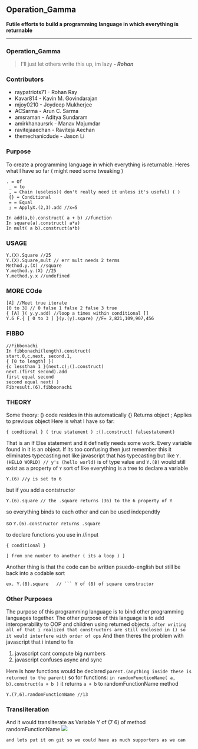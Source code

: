 
## Operation_Gamma 
  
**Futile efforts to build a programming language in which everything is returnable**
  
---

 ### Operation_Gamma
> I'll just let others write this up, im lazy ***- Rohan***

### Contributors
*   raypatriots71 - Rohan Ray
*   Kavar814 - Kavin M. Govindarajan
*   mjoy0210 - Joydeep Mukherjee
*   ACSarma - Arun C. Sarma
*   amsraman - Aditya Sundaram
*  amirkhanaursrk - Manav Majumdar
*  ravitejaaechan - Raviteja Aechan
*  themechanicdude - Jason Li
### Purpose
To create a programming language in which everything is returnable.
Heres what I have so far  ( might need some tweaking )
```
. = Of
 _ = to 
 , = Chain (useless)( don't really need it unless it's useful) ( ) 
 {} = Conditional 
 = = Equal  
 ; = ApplyX.(2,3).add //x=5  
```
```
In add(a,b).construct( a + b) //function 
In square(a).construct( a*a) 
In mult( a b).construct(a*b)  
```
### USAGE
```
Y.(X).Square //25
Y.(X).Square,mult // err mult needs 2 terms  
Method.y.(X) //square
Y.method.y.(X) //25
Y.method.y.x //undefined
```
### MORE COde
```
[A] //Meet true iterate 
[0 to 3] // 0 false 1 false 2 false 3 true
{ [A] }( y.y.add) //loop a times within conditional []
Y.6 F.{ [ 0 to 3 ] }(y.(y).sqare) //F= 2,821,109,907,456
```
### FIBBO
```
//Fibbonachi
In fibbonachi(length).construct( 
start.0,c,next, second.1, 
{ [0 to length] }( 
{c lessthan 1 }(next.c);().construct( 
next.(first second).add 
first equal second 
second equal next) )
Fibresult.(6).fibboonachi
```
### THEORY
Some theory: () code resides in this automatically
{} Returns object
; Applies to previous object
Here is what I have so far:
```
{ condtional } ( true statement ) ;().construct( falsestatement)
```
That is an  If Else statement and it definetly needs some work. Every variable found in it is an object. If its too confusing then just remember this it eliminates typecasting not like javascript that has typecasting
but like 
```Y.(HELLO WORLD) // y's (hello world)``` is of type value and ```Y.(8)``` would still exist as a property of ```Y``` sort of like everything is a tree to declare a variable 
```
Y.(6) //y is set to 6
```
but if you add a contstructor
```
Y.(6).square // the .square returns (36) to the 6 property of Y
```
so everything binds to each other and can be used independtly

so ```Y.(6).constructor returns .square```

to declare functions you use in  //input
```
{ conditional }

[ from one number to another ( its a loop ) ] 
```
Another thing is that the code can be written psuedo-english but still be back into a codable sort
```
ex. Y.(8).square   // ``` Y of (8) of square constructor 
```
### Other Purposes
The purpose of this programming language is to bind other programming languages together. The other purpose of this language is to add interoperability to OOP and children using returned objects. 
```after writing all of that i realized that constructors are still enclosed in () so it would interfere with order of ops```
And then theres the problem with javascript that i intend to fix   
1. javascript cant compute big numbers
2. javascript confuses async and sync

Here is how functions would be declared
```parent.(anything inside these is returned to the parent)```
so for functions:
```in randomFunctionName( a, b).construct(a + b )```
it returns ```a + b``` to randomFunctionName method
```
Y.(7,6).randomFunctionName //13
```
### Transliteration
And it would transliterate as 
Variable Y of (7 6) of method randomFunctionName
![](https://img.clipartfest.com/e69c9ee61e517b2d787996e40068fa5a_gallup-report-finds-coding-to-coding_600-399.jpeg)
```
and lets put it on git so we could have as much supporters as we can
```
